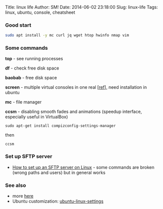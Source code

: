Title: linux life
Author: SM!
Date: 2014-06-02 23:18:00
Slug: linux-life
Tags: linux, ubuntu, console, cheatsheet


### Good start
```bash
sudo apt install -y mc curl jq wget htop hwinfo nmap vim
```


### Some commands

**top** - see running processes

**df** - check free disk space

**baobab** - free disk space 

**screen** - multiple virtual consoles in one real [[ref](http://sergevideo.blogspot.com/2014/05/multiple-windows-in-one-linux-terminal.html)], need installation in ubuntu

**mc** - file manager

**ccsm** - disabling smooth fades and animations (speedup interface, especially useful in VirtualBox)

```
sudo apt-get install compizconfig-settings-manager
```
then 
```
ccsm
```

### Set up SFTP server
* [How to set up an SFTP server on Linux](https://www.techrepublic.com/article/how-to-set-up-an-sftp-server-on-linux/) - some commands are broken (wrong paths and users) but in general works


### See also
* more [here](/useful-console-commands.html)
* Ubuntu customization: [ubuntu-linux-settings](ubuntu-linux-settings.html)

